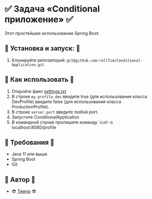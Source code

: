 # :white_check_mark: Задача «Conditional приложение» :white_check_mark:

Этот простейшее использование Spring Boot.

## :red_circle: Установка и запуск: :red_circle:

1. Клонируйте репозиторий: `git@github.com:rellTim/Conditional-Application.git`

## :red_circle: Как использовать :red_circle:

1. Откройте фаил [settings.txt](https://github.com/rellTim/Conditional-Application/blob/main/src/main/resources/application.properties)
2. В строке `my.profile.dev` введите true (для использования класса DevProfile) введите false (для использования класса ProductionProfile).
3. В строке `server.port` введите любой port.
4. Запустите ConditionalApplication
5. В командной строке пропишите команду `curl -s localhost:8080/profile
   
## :red_circle: Требования :red_circle:

- Java 11 или выше
- Spring Boot
- Git

## :red_circle: Автор :red_circle:

- :sunglasses: [Тимур](https://github.com/rellTim) :sunglasses:

